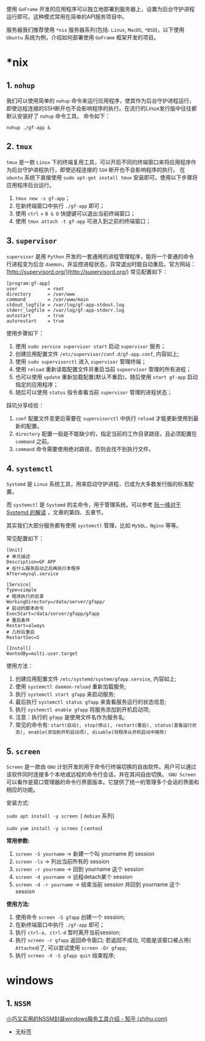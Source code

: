 使用 `GoFrame` 开发的应用程序可以独立地部署到服务器上，设置为后台守护进程运行即可。这种模式常用在简单的API服务项目中。

服务器我们推荐使用 `*nix` 服务器系列(包括: `Linux`, `MacOS`, `*BSD`)，以下使用 `Ubuntu` 系统为例，介绍如何部署使用 `GoFrame` 框架开发的项目。

# \*nix

## 1\. `nohup`

我们可以使用简单的 `nohup` 命令来运行应用程序，使其作为后台守护进程运行，即使远程连接的SSH断开也不会影响程序的执行。在流行的Linux发行版中往往都默认安装好了 `nohup` 命令工具。 命令如下：

```
nohup ./gf-app &
```

## 2\. `tmux`

`tmux` 是一款 `Linux` 下的终端复用工具，可以开启不同的终端窗口来将应用程序作为后台守护进程执行，即使远程连接的 `SSH` 断开也不会影响程序的执行。 在 `ubuntu` 系统下直接使用 `sudo apt-get install tmux` 安装即可。使用以下步骤将应用程序后台运行。

1. `tmux new -s gf-app`；
2. 在新终端窗口中执行 `./gf-app` 即可；
3. 使用 `ctrl` \+ `B & D` 快捷键可以退出当前终端窗口；
4. 使用 `tmux attach -t gf-app` 可进入到之前的终端窗口；

## 3\. `supervisor`

`supervisor` 是用 `Python` 开发的一套通用的进程管理程序，能将一个普通的命令行进程变为后台 `daemon`，并监控进程状态，异常退出时能自动重启。官方网站： [http://supervisord.org/](http://supervisord.org/) 常见配置如下：

```
[program:gf-app]
user           = root
directory      = /var/www
command        = /var/www/main
stdout_logfile = /var/log/gf-app-stdout.log
stderr_logfile = /var/log/gf-app-stderr.log
autostart      = true
autorestart    = true
```

使用步骤如下：

1. 使用 `sudo service supervisor start` 启动 `supervisor` 服务；
2. 创建应用配置文件 `/etc/supervisor/conf.d/gf-app.conf`, 内容如上;
3. 使用 `sudo supervisorctl` 进入 `supervisor` 管理终端；
4. 使用 `reload` 重新读取配置文件并重启当前 `supoervisor` 管理的所有进程；
5. 也可以使用 `update` 重新加载配置(默认不重启)，随后使用 `start gf-app` 启动指定的应用程序；
6. 随后可以使用 `status` 指令查看当前 `supervisor` 管理的进程状态；

踩坑分享经验：

1. `conf` 配置文件变更后需要在 `supervisorctl` 中执行 `reload` 才能更新使用到最新的配置。
2. `directory` 配置一般是不能缺少的，指定当前的工作目录路径，且必须配置在 `command` 之前。
3. `command` 命令需要使用绝对路径，否则会找不到执行文件。

## 4\. `systemctl`

`Systemd` 是 `Linux` 系统工具，用来启动守护进程，已成为大多数发行版的标准配置。

而 `systemctl` 是 `Systemd` 的主命令，用于管理系统。可以参考 [阮一峰对于 Systemd 的解读](http://www.ruanyifeng.com/blog/2016/03/systemd-tutorial-commands.html) ，文章的第四、五章节。

其实我们大部分服务都有使用 `systemctl` 管理，比如 `MySQL、Nginx` 等等。

常见配置如下：

```
[Unit]
# 单元描述
Description=GF APP
# 在什么服务启动之后再执行本程序
After=mysql.service

[Service]
Type=simple
# 程序执行的目录
WorkingDirectory=/data/server/gfapp/
# 启动的脚本命令
ExecStart=/data/server/gfapp/gfapp
# 重启条件
Restart=always
# 几秒后重启
RestartSec=5

[Install]
WantedBy=multi-user.target
```

使用方法：

1. 创建应用配置文件 `/etc/systemd/system/gfapp.service`, 内容如上;
2. 使用 `systemctl daemon-reload` 重新加载服务;
3. 执行 `systemctl start gfapp` 来启动服务;
4. 最后执行 `systemctl status gfapp` 来查看服务运行的状态信息;
5. 执行 `systemctl enable gfapp` 将服务添加到开机启动项;
6. 注意：执行的 `gfapp` 是使用文件名作为服务名;
7. 常见的命令有: `start(启动), stop(停止), restart(重启), status(查看运行状态), enable(添加到开机启动项), disable(将程序从开机启动中移除)`

## 5\. `screen`

`Screen` 是一款由 `GNU` 计划开发的用于命令行终端切换的自由软件。用户可以通过该软件同时连接多个本地或远程的命令行会话，并在其间自由切换。 `GNU Screen` 可以看作是窗口管理器的命令行界面版本。它提供了统一的管理多个会话的界面和相应的功能。

安装方式:

`sudo apt install -y screen `( `debian` 系列)

`sudo yum install -y screen`  ( `centos`)

**常用参数:**

1. `screen -S yourname` -\> 新建一个叫 yourname 的 session
2. `screen -ls` -\> 列出当前所有的 session
3. `screen -r yourname` -\> 回到 yourname 这个 session
4. `screen -d yourname` -\> 远程detach某个 session
5. `screen -d -r yourname` -\> 结束当前 session 并回到 yourname 这个 session

**使用方法:**

1. 使用命令 `screen -S gfapp` 创建一个 session;
2. 在新终端窗口中执行 `./gf-app` 即可；
3. 执行 `ctrl-a, ctrl-d` 暂时离开当前session;
4. 执行 `screen -r gfapp` 返回命令窗口; 若返回不成功, 可能是该窗口被占用( `Attached`)了, 可以尝试使用 `screen -Dr gfapp`;
5. 执行 `screen -X -S gfapp quit` 结束程序;

# windows

## 1. `NSSM`

[小巧又实用的NSSM封装windows服务工具介绍 - 知乎 (zhihu.com)](https://zhuanlan.zhihu.com/p/455904037)

- 无标签